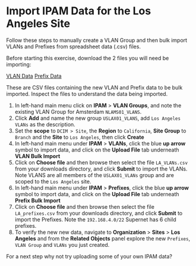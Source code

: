# Import IPAM Data for the Los Angeles Site

Follow these steps to manually create a VLAN Group and then bulk import VLANs and Prefixes from spreadsheet data (.csv) files. 

Before starting this exercise, download the 2 files you will need be importing: 

[VLAN Data](https://github.com/netboxlabs/guided-trial/blob/develop/LA_VLANs.csv)
[Prefix Data](https://github.com/netboxlabs/guided-trial/blob/develop/LA_prefixes.csv)

These are CSV files containing the new VLAN and Prefix data to be bulk imported. Inspect the files to understand the data being imported.

1. In left-hand main menu click on **IPAM** > **VLAN Groups**, and note the existing VLAN Group for Amsterdam `NLAMS01_VLANS`.
2. Click **Add** and name the new group `USLAX01_VLANS`, add `Los Angeles VLANs` as the description. 
3. Set the **scope** to `DCIM > Site`, the **Region** to `California`, **Site Group** to `Branch` and the **Site** to `Los Angeles`, then click **Create**
4. In left-hand main menu under **IPAM** > **VLANs**, click the blue **up arrow** symbol to import data, and click on the **Upload File** tab underneath **VLAN Bulk Import** 
5. Click on **Choose file** and then browse then select the file `LA_VLANs.csv` from your downloads directory, and click **Submit** to import the VLANs. Note VLANS are all members of the `USLAX01_VLANs` group and are scoped to the `Los Angeles` site. 
6. In left-hand main menu under **IPAM** > **Prefixes**, click the blue **up arrow** symbol to import data, and click on the **Upload File** tab underneath **Prefix Bulk Import** 
7. Click on **Choose file** and then browse then select the file `LA_prefixes.csv` from your downloads directory, and click **Submit** to import the Prefixes. Note the `192.168.4.0/22` Supernet has 6 child prefixes.  
8. To verify the new new data, navigate to **Organization** > **Sites** > **Los Angeles** and from the **Related Objects** panel explore the new `Prefixes`, `VLAN Group` and `VLANs` you just created. 

For a next step why not try uploading some of your own IPAM data?